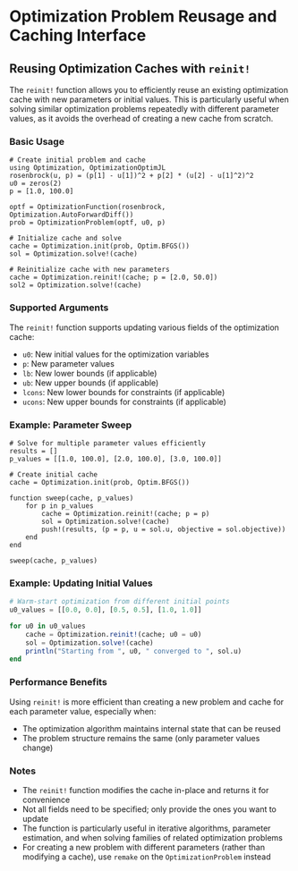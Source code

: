 # Optimization Problem Reusage and Caching Interface


## Reusing Optimization Caches with `reinit!`

The `reinit!` function allows you to efficiently reuse an existing optimization cache with new parameters or initial values. This is particularly useful when solving similar optimization problems repeatedly with different parameter values, as it avoids the overhead of creating a new cache from scratch.

### Basic Usage

```@example reinit
# Create initial problem and cache
using Optimization, OptimizationOptimJL
rosenbrock(u, p) = (p[1] - u[1])^2 + p[2] * (u[2] - u[1]^2)^2
u0 = zeros(2)
p = [1.0, 100.0]

optf = OptimizationFunction(rosenbrock, Optimization.AutoForwardDiff())
prob = OptimizationProblem(optf, u0, p)

# Initialize cache and solve
cache = Optimization.init(prob, Optim.BFGS())
sol = Optimization.solve!(cache)

# Reinitialize cache with new parameters
cache = Optimization.reinit!(cache; p = [2.0, 50.0])
sol2 = Optimization.solve!(cache)
```

### Supported Arguments

The `reinit!` function supports updating various fields of the optimization cache:

- `u0`: New initial values for the optimization variables
- `p`: New parameter values
- `lb`: New lower bounds (if applicable)
- `ub`: New upper bounds (if applicable)
- `lcons`: New lower bounds for constraints (if applicable)
- `ucons`: New upper bounds for constraints (if applicable)

### Example: Parameter Sweep

```@example reinit
# Solve for multiple parameter values efficiently
results = []
p_values = [[1.0, 100.0], [2.0, 100.0], [3.0, 100.0]]

# Create initial cache
cache = Optimization.init(prob, Optim.BFGS())

function sweep(cache, p_values)
    for p in p_values
        cache = Optimization.reinit!(cache; p = p)
        sol = Optimization.solve!(cache)
        push!(results, (p = p, u = sol.u, objective = sol.objective))
    end
end

sweep(cache, p_values)
```

### Example: Updating Initial Values

```julia
# Warm-start optimization from different initial points
u0_values = [[0.0, 0.0], [0.5, 0.5], [1.0, 1.0]]

for u0 in u0_values
    cache = Optimization.reinit!(cache; u0 = u0)
    sol = Optimization.solve!(cache)
    println("Starting from ", u0, " converged to ", sol.u)
end
```

### Performance Benefits

Using `reinit!` is more efficient than creating a new problem and cache for each parameter value, especially when:
- The optimization algorithm maintains internal state that can be reused
- The problem structure remains the same (only parameter values change)

### Notes

- The `reinit!` function modifies the cache in-place and returns it for convenience
- Not all fields need to be specified; only provide the ones you want to update
- The function is particularly useful in iterative algorithms, parameter estimation, and when solving families of related optimization problems
- For creating a new problem with different parameters (rather than modifying a cache), use `remake` on the `OptimizationProblem` instead
